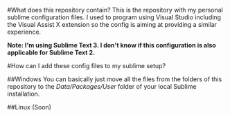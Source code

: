 #What does this repository contain?
This is the repository with my personal sublime configuration files.
I used to program using Visual Studio including the Visual Assist X extension so the config
is aiming at providing a similar experience.

**Note: I'm using Sublime Text 3. I don't know if this configuration is also applicable for Sublime Text 2.**

#How can I add these config files to my sublime setup?

##Windows
You can basically just move all the files from the folders of this repository to 
the *Data/Packages/User* folder of your local Sublime installation.

##Linux
(Soon)

